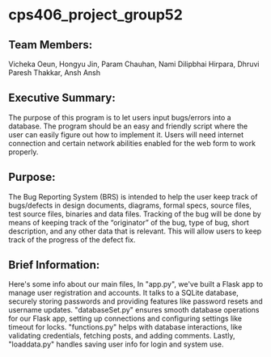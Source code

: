 # cps406_project_group52
## Team Members:
Vicheka Oeun,
Hongyu Jin,
Param Chauhan,
Nami Dilipbhai Hirpara,
Dhruvi Paresh Thakkar,
Ansh Ansh

## Executive Summary:
The purpose of this program is to let users input bugs/errors into a database. The program should
be an easy and friendly script where the user can easily figure out how to implement it. Users
will need internet connection and certain network abilities enabled for the web form to work
properly.
## Purpose:
The Bug Reporting System (BRS) is intended to help the user keep track of bugs/defects in
design documents, diagrams, formal specs, source files, test source files, binaries and data
files. Tracking of the bug will be done by means of keeping track of the “originator” of the
bug, type of bug, short description, and any other data that is relevant. This will allow users
to keep track of the progress of the defect fix.

## Brief Information:
Here's some info about our main files, In "app.py", we've built a Flask app to manage user registration and accounts. 
It talks to a SQLite database, securely storing passwords and providing features like password resets and username updates. 
"databaseSet.py" ensures smooth database operations for our Flask app, setting up connections and configuring settings 
like timeout for locks. "functions.py" helps with database interactions, like validating credentials, fetching posts, and adding comments. 
Lastly, "loaddata.py" handles saving user info for login and system use.
